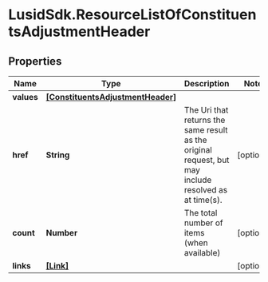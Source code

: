 # LusidSdk.ResourceListOfConstituentsAdjustmentHeader

## Properties
Name | Type | Description | Notes
------------ | ------------- | ------------- | -------------
**values** | [**[ConstituentsAdjustmentHeader]**](ConstituentsAdjustmentHeader.md) |  | 
**href** | **String** | The Uri that returns the same result as the original request,  but may include resolved as at time(s). | [optional] 
**count** | **Number** | The total number of items (when available) | [optional] 
**links** | [**[Link]**](Link.md) |  | [optional] 


